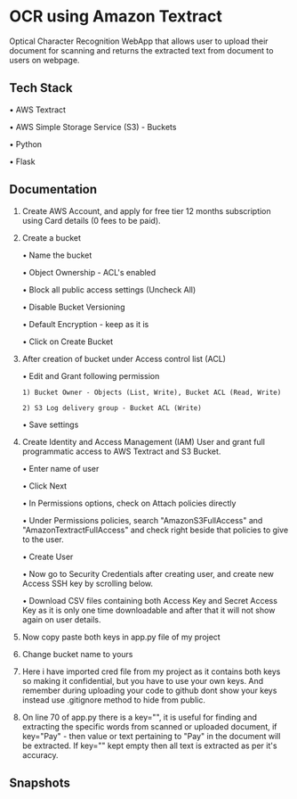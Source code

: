 # OCR using Amazon Textract

Optical Character Recognition WebApp that allows user to upload their document for scanning and returns the extracted text from document to users on webpage.

## Tech Stack

• AWS Textract

• AWS Simple Storage Service (S3) - Buckets

• Python 

• Flask
## Documentation

1. Create AWS Account, and apply for free tier 12 months subscription using Card details (0 fees to be paid).

2. Create a bucket 
   
    • Name the bucket

    • Object Ownership - ACL's enabled
    
    • Block all public access settings (Uncheck All)

    • Disable Bucket Versioning

    • Default Encryption - keep as it is

    • Click on Create Bucket

3.  After creation of bucket under Access control list (ACL)

    • Edit and Grant following permission

        1) Bucket Owner - Objects (List, Write), Bucket ACL (Read, Write)
    
        2) S3 Log delivery group - Bucket ACL (Write)
    
    • Save settings

4. Create Identity and Access Management (IAM) User and grant full programmatic access to AWS Textract and S3 Bucket.

    • Enter name of user

    • Click Next

    • In Permissions options, check on Attach policies directly

    • Under Permissions policies, search "AmazonS3FullAccess" and "AmazonTextractFullAccess" and check right beside that policies to give to the user.

    • Create User

    • Now go to Security Credentials after creating user, and create new Access SSH key by scrolling below.

    • Download CSV files containing both Access Key and Secret Access Key as it is only one time downloadable and after that it will not show again on user details.

5. Now copy paste both keys in app.py file of my project

6. Change bucket name to yours

7. Here i have imported cred file from my project as it contains both keys so making it confidential, but you have to use your own keys. And remember during uploading your code to github dont show your keys instead use .gitignore method to hide from public.

8. On line 70 of app.py there is a key="", it is useful for finding and extracting the specific words from scanned or uploaded document, if key="Pay" - then value or text pertaining to "Pay" in the document will be extracted. If key="" kept empty then all text is extracted as per it's accuracy.

## Snapshots

